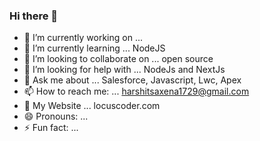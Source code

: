 ### Hi there 👋



- 🔭 I’m currently working on ... 
- 🌱 I’m currently learning ... NodeJS
- 👯 I’m looking to collaborate on ... open source  
- 🤔 I’m looking for help with ... NodeJs and NextJs
- 💬 Ask me about ... Salesforce, Javascript, Lwc, Apex
- 📫 How to reach me: ... harshitsaxena1729@gmail.com 
- 👥 My Website ... locuscoder.com
- 😄 Pronouns: ...
- ⚡ Fun fact: ...

